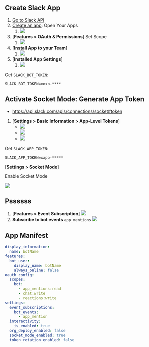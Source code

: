 ## Create Slack App

1. [Go to Slack API](https://api.slack.com/)
2. [Create an app](https://api.slack.com/apps?new_app=1): Open Your Apps
   1. ![](images/01.png)
3. [**Features > OAuth & Permissions**] Set Scope
   1. ![](images/02.png)
4. [**Install App to your Team**]
   1. ![](images/03.png)
5. [**Installed App Settings**]
   1. ![](images/04.png)

Get `SLACK_BOT_TOKEN`:

```
SLACK_BOT_TOKEN=xoxb-****
```

## Activate Socket Mode: Generate App Token

- https://api.slack.com/apis/connections/socket#token

1. [**Settings > Basic Information > App-Level Tokens**]
   - ![](images/05.png)
   - ![](images/06.png)
   - ![](images/07.png)

Get `SLACK_APP_TOKEN`:

```
SLACK_APP_TOKEN=xapp-*****
```

[**Settings > Socket Mode**]

Enable Socket Mode

![](images/08.png)

## Pssssss

1. [**Features > Event Subscription**]
   ![](images/09.png)
2. **Subscribe to bot events** `app_mentions`
   ![](images/10.png)

## App Manifest

```yaml
display_information:
  name: botName
features:
  bot_user:
    display_name: botName
    always_online: false
oauth_config:
  scopes:
    bot:
      - app_mentions:read
      - chat:write
      - reactions:write
settings:
  event_subscriptions:
    bot_events:
      - app_mention
  interactivity:
    is_enabled: true
  org_deploy_enabled: false
  socket_mode_enabled: true
  token_rotation_enabled: false
```
